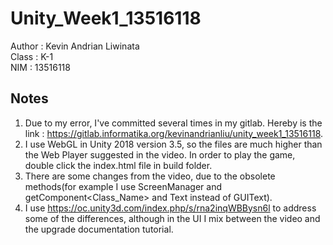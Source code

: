 # Unity_Week1_13516118

Author : Kevin Andrian Liwinata  
Class : K-1  
NIM : 13516118  

## Notes
1. Due to my error, I've committed several times in my gitlab. Hereby is the link : https://gitlab.informatika.org/kevinandrianliu/unity_week1_13516118.  
2. I use WebGL in Unity 2018 version 3.5, so the files are much higher than the Web Player suggested in the video. In order to play the game, double click the index.html file in build folder.  
3. There are some changes from the video, due to the obsolete methods(for example I use ScreenManager and getComponent<Class_Name> and Text instead of GUIText).
4. I use https://oc.unity3d.com/index.php/s/rna2inqWBBysn6l to address some of the differences, although in the UI I mix between the video and the upgrade documentation tutorial.  